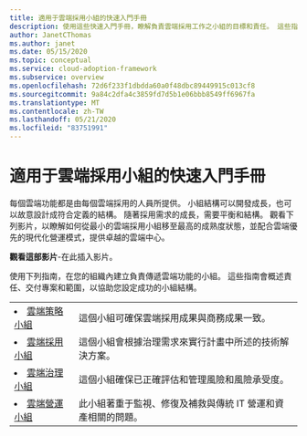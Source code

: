 ```yaml
---
title: 適用于雲端採用小組的快速入門手冊
description: 使用這些快速入門手冊，瞭解負責雲端採用工作之小組的目標和責任。 這些指南提供雲端採用架構的藍圖。
author: JanetCThomas
ms.author: janet
ms.date: 05/15/2020
ms.topic: conceptual
ms.service: cloud-adoption-framework
ms.subservice: overview
ms.openlocfilehash: 72d6f233f1dbdda60a0f48dbc89449915c013cf8
ms.sourcegitcommit: 9a84c2dfa4c3859fd7d5b1e06bbb8549ff6967fa
ms.translationtype: MT
ms.contentlocale: zh-TW
ms.lasthandoff: 05/21/2020
ms.locfileid: "83751991"
---
```

# <a name="getting-started-guides-for-cloud-adoption-teams"></a>適用于雲端採用小組的快速入門手冊

每個雲端功能都是由每個雲端採用的人員所提供。 小組結構可以開發成長，也可以故意設計成符合定義的結構。 隨著採用需求的成長，需要平衡和結構。 觀看下列影片，以瞭解如何從最小的雲端採用小組移至最高的成熟度狀態，並配合雲端優先的現代化營運模式，提供卓越的雲端中心。

<!-- TODO -->
**觀看這部影片**-在此插入影片。

使用下列指南，在您的組織內建立負責傳遞雲端功能的小組。 這些指南會概述責任、交付專案和範圍，以協助您設定成功的小組結構。

<!-- markdownlint-disable MD033 -->

| | |
|---|---|
| <li> [雲端策略小組](./team/cloud-strategy.md)     | 這個小組可確保雲端採用成果與商務成果一致。                                |
| <li> [雲端採用小組](./team/cloud-adoption.md)     | 這個小組會根據治理需求來實行計畫中所述的技術解決方案。             |
| <li> [雲端治理小組](./team/cloud-governance.md) | 這個小組確保已正確評估和管理風險和風險承受度。                                         |
| <li> [雲端營運小組](./team/cloud-operations.md) | 此小組著重于監視、修復及補救與傳統 IT 營運和資產相關的問題。 |
